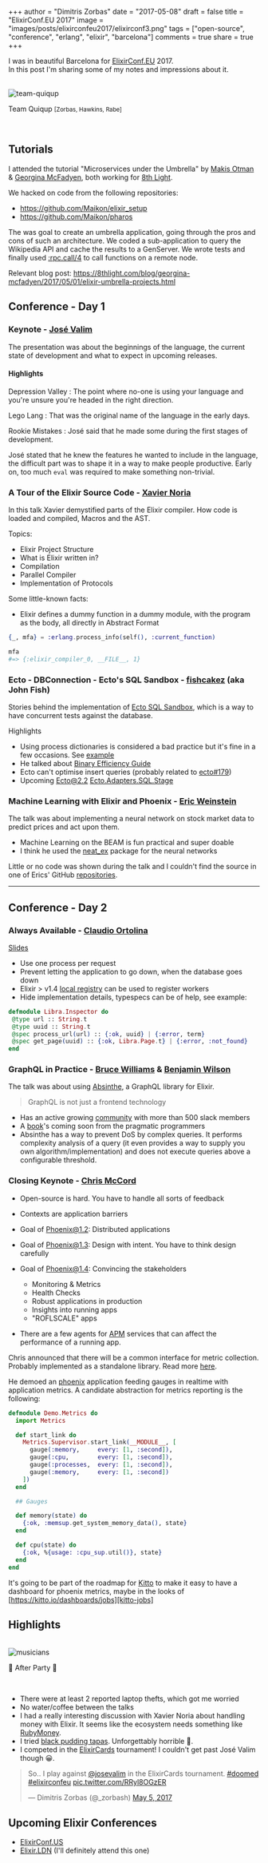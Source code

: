 +++
author = "Dimitris Zorbas"
date = "2017-05-08"
draft = false
title = "ElixirConf.EU 2017"
image = "images/posts/elixirconfeu2017/elixirconf3.png"
tags = ["open-source", "conference", "erlang", "elixir", "barcelona"]
comments = true
share = true
+++


I was in beautiful Barcelona for [ElixirConf.EU][ElixirConf.EU-2017] 2017.  
In this post I'm sharing some of my notes and impressions about it.

</br>

<div class="polaroid">
  <img src="/images/posts/elixirconfeu2017/team_quiqup_elixirconf.jpg" class="img-medium" alt="team-quiqup">
  <p>Team Quiqup <small>[Zorbas, Hawkins, Rabe]</small></p>
</div>

</br>


## Tutorials

I attended the tutorial "Microservices under the Umbrella" by [Makis Otman][Profile-Makis-Otman] &
[Georgina McFadyen][Profile-Georgina-McFadyen], both working for [8th Light][8th-Light].

We hacked on code from the following repositories:

* https://github.com/Maikon/elixir_setup
* https://github.com/Maikon/pharos

The was goal to create an umbrella application, going through the pros
and cons of such an architecture. We coded a sub-application to query
the Wikipedia API and cache the results to a GenServer. We wrote tests
and finally used [:rpc.call/4][rpc-call] to call functions on a remote node.

Relevant blog post: https://8thlight.com/blog/georgina-mcfadyen/2017/05/01/elixir-umbrella-projects.html

## Conference - Day 1

### Keynote - [José Valim][Profile-Jose-Valim]

The presentation was about the beginnings of the language, the current state of development and
what to expect in upcoming releases.

#### Highlights

Depression Valley
: The point where no-one is using your language and you're unsure you're
headed in the right direction. 

Lego Lang
: That was the original name of the language in the early days.

Rookie Mistakes
: José said that he made some during the first stages of development.

José stated that he knew the features he wanted to include in the
language, the difficult part was to shape it in a way to make people
productive. Early on, too much `eval` was required to make something
non-trivial.

### A Tour of the Elixir Source Code - [Xavier Noria][Profile-Xavier-Noria]

In this talk Xavier demystified parts of the Elixir compiler.
How code is loaded and compiled, Macros and the AST.

Topics:

* Elixir Project Structure
* What is Elixir written in?
* Compilation
* Parallel Compiler
* Implementation of Protocols

Some little-known facts:

* Elixir defines a dummy function in a dummy module, with the program as
  the body, all directly in Abstract Format

```elixir
{_, mfa} = :erlang.process_info(self(), :current_function)

mfa
#=> {:elixir_compiler_0, __FILE__, 1}
```

### Ecto - DBConnection - Ecto's SQL Sandbox - [fishcakez][Profile-John-Fish] (aka John Fish)

Stories behind the implementation of [Ecto SQL Sandbox][Ecto.Adapters.SQL.Sandbox], which is a way
to have concurrent tests against the database.

Highlights

* Using process dictionaries is considered a bad practice but it's fine in
a few occasions. See [example][process-dicts]
* He talked about [Binary Efficiency Guide][Binary-Efficiency-Guide]
* Ecto can't optimise insert queries (probably related to [ecto#179][Ecto-Issues-179])
* Upcoming Ecto@2.2 [Ecto.Adapters.SQL.Stage][Ecto.Adapters.SQL.Stage]

### Machine Learning with Elixir and Phoenix - [Eric Weinstein][Profile-Eric-Weinstein]

The talk was about implementing a neural network on stock market data to predict
prices and act upon them.

* Machine Learning on the BEAM is fun practical and super doable
* I think he used the [neat_ex][neat_ex] package for the neural networks

Little or no code was shown during the talk and I couldn't find the
source in one of Erics' GitHub [repositories][weinstein-repos].


---------------------

## Conference - Day 2

### Always Available - [Claudio Ortolina][Profile-Claudio-Ortolina]

[Slides][Slides-Claudio-Ortolina]

* Use one process per request
* Prevent letting the application to go down, when the database goes down
* Elixir > v1.4 [local registry][registry] can be used to register workers
* Hide implementation details, typespecs can be of help, see example:

```elixir
defmodule Libra.Inspector do
 @type url :: String.t
 @type uuid :: String.t
 @spec process_url(url) :: {:ok, uuid} | {:error, term}
 @spec get_page(uuid) :: {:ok, Libra.Page.t} | {:error, :not_found}
end
```

### GraphQL in Practice - [Bruce Williams][Profile-Bruce-Williams] & [Benjamin Wilson][Profile-Ben-Wilson]

The talk was about using [Absinthe][absinthe-graphql], a GraphQL library
for Elixir.

> GraphQL is not just a frontend technology

* Has an active growing [community][graphql-community] with more than 500 slack members
* A [book][book-graphql-elixir]'s coming soon from the pragmatic programmers
* Absinthe has a way to prevent DoS by complex queries. It performs
  complexity analysis of a query (it even provides a way to supply you own
  algorithm/implementation) and does not execute queries above a
  configurable threshold.

### Closing Keynote - [Chris McCord][Profile-Chris-McCord]

* Open-source is hard. You have to handle all sorts of feedback
* Contexts are application barriers
* Goal of Phoenix@1.2: Distributed applications
* Goal of Phoenix@1.3: Design with intent. You have to think design carefully
* Goal of Phoenix@1.4: Convincing the stakeholders
  - Monitoring & Metrics
  - Health Checks
  - Robust applications in production
  - Insights into running apps
  - "ROFLSCALE" apps

* There are a few agents for [APM][APM] services that can affect the performance of a running app.

Chris announced that there will be a common interface for metric collection. Probably implemented
as a standalone library. Read more [here][phoenix-metrics].

He demoed an [phoenix][phoenix] application feeding gauges in realtime with application metrics. A candidate abstraction
for metrics reporting is the following:

```elixir
defmodule Demo.Metrics do
  import Metrics

  def start_link do
    Metrics.Supervisor.start_link(__MODULE__, [
      gauge(:memory,     every: [1, :second]),
      gauge(:cpu,        every: [1, :second]),
      gauge(:processes,  every: [1, :second]),
      gauge(:memory,     every: [1, :second])
    ])
  end

  ## Gauges

  def memory(state) do
    {:ok, :memsup.get_system_memory_data(), state}
  end

  def cpu(state) do
    {:ok, %{usage: :cpu_sup.util()}, state}
  end
end
```

It's going to be part of the roadmap for [Kitto][kitto] to make it easy to have a dashboard for phoenix metrics, maybe in the
looks of [https://kitto.io/dashboards/jobs][kitto-jobs]

## Highlights

</br>

<div class="polaroid">
  <img src="/images/posts/elixirconfeu2017/elixirconf_music.jpg" class="img-medium" alt="musicians">
  <p>🎷 After Party 👯</p>
</div>

</br>

* There were at least 2 reported laptop thefts, which got me worried
* No water/coffee between the talks
* I had a really interesting discussion with Xavier Noria about handling
  money with Elixir. It seems like the ecosystem needs something like [RubyMoney][RubyMoney].
* I tried [black pudding tapas][black-pudding-tapas]. Unforgettably horrible 🤢.
* I competed in the [ElixirCards][elixircards] tournament! I couldn't get past José Valim though 😀.

<blockquote class="twitter-tweet" data-lang="en"><p lang="en" dir="ltr">So.. I play against <a href="https://twitter.com/josevalim">@josevalim</a> in the ElixirCards tournament. <a href="https://twitter.com/hashtag/doomed?src=hash">#doomed</a> <a href="https://twitter.com/hashtag/elixirconfeu?src=hash">#elixirconfeu</a> <a href="https://t.co/RRyl8OGzER">pic.twitter.com/RRyl8OGzER</a></p>&mdash; Dimitris Zorbas (@_zorbash) <a href="https://twitter.com/_zorbash/status/860444157231472640">May 5, 2017</a></blockquote>
<script async src="//platform.twitter.com/widgets.js" charset="utf-8"></script>

## Upcoming Elixir Conferences

* [ElixirConf.US][ElixirConf.US]
* [Elixir.LDN][Elixir.LDN]  (I'll definitely attend this one)

[ElixirConf.EU-2017]: http://www.elixirconf.eu/elixirconf2017
[8th-Light]: https://8thlight.com/
[rpc-call]: http://erlang.org/doc/man/rpc.html#call-4
[Ecto.Adapters.SQL.Sandbox]: https://hexdocs.pm/ecto/Ecto.Adapters.SQL.Sandbox.html#content
[Ecto-Issues-179]: https://github.com/elixir-ecto/ecto/issues/179
[Binary-Efficiency-Guide]: http://erlang.org/doc/efficiency_guide/users_guide.html
[Ecto.Adapters.SQL.Stage]: https://github.com/elixir-ecto/ecto/pull/2028
[neat_ex]: https://hex.pm/packages/neat_ex
[weinstein-repos]: https://github.com/ericqweinstein
[Profile-Makis-Otman]: https://twitter.com/MakisOtman
[Profile-Georgina-McFadyen]: https://twitter.com/gemcfadyen
[Profile-Jose-Valim]: https://twitter.com/josevalim
[Profile-Xavier-Noria]: https://twitter.com/fxn
[Profile-Claudio-Ortolina]: https://twitter.com/cloud8421
[Profile-John-Fish]: https://github.com/fishcakez
[Profile-Eric-Weinstein]: https://twitter.com/ericqweinstein
[Profile-Bruce-Williams]: https://twitter.com/wbruce
[Profile-Ben-Wilson]: https://twitter.com/benwilson512
[Profile-Chris-McCord]: https://twitter.com/chris_mccord
[Slides-Claudio-Ortolina]: http://s3.amazonaws.com/erlang-conferences-production/media/files/000/000/623/original/ElixirConfEU_2017_-_Always_Available_-_Claudio_Ortolina.pdf?1493997314
[process-dicts]: https://8thlight.com/blog/georgina-mcfadyen/2017/05/01/elixir-umbrella-projects.html
[book-graphql-elixir]: https://pragprog.com/book/wwgraphql/craft-graphql-apis-in-elixir-with-absinthe
[graphql-community]: http://absinthe-graphql.org/community/
[absinthe-graphql]: http://absinthe-graphql.org/
[phoenix-metrics]: https://groups.google.com/forum/#!msg/phoenix-core/mAQkCIbTC-U/zZ6_iPI2BQAJ;context-place=searchin/phoenix-core/metrics%7Csort:relevance
[elixircards]: http://www.elixircards.co.uk/
[APM]: https://en.wikipedia.org/wiki/Application_performance_management
[ElixirConf.US]: https://elixirconf.com/
[Elixir.LDN]: http://www.elixir.london/
[kitto]: https://github.com/kittoframework/kitto/
[kitto-jobs]: https://kitto.io/dashboards/jobs
[registry]: https://hexdocs.pm/elixir/master/Registry.html
[phoenix]: http://www.phoenixframework.org/
[black-pudding-tapas]: https://www.google.co.uk/search?q=morcilla&tbm=isch
[RubyMoney]: https://github.com/RubyMoney/
